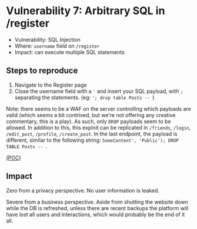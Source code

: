 # Vulnerability 7: Arbitrary SQL in /register

- Vulnerability: SQL Injection
- Where: `username` field on `/register`
- Impact: can execute multiple SQL statements

## Steps to reproduce

1. Navigate to the Register page
2. Close the username field with a `'` and insert your SQL payload, with `;` separating the statements. (eg: `'; drop table Posts -- `)


Note: there seems to be a WAF on the server controlling which payloads are valid (which seems a bit contrived, but we're not offering any creative commentary, this is a play). As such, only `DROP` payloads seem to be allowed.
In addition to this, this exploit can be replicated in `/friends`, `/login`, `/edit_post`, `/profile`, `/create_post`. In the last endpoint, the payload is different, similar to the following string: `SomeContent', 'Public'); DROP TABLE Posts -- `.

[(POC)](vuln7.py)

## Impact

Zero from a privacy perspective. No user information is leaked.

Severe from a business perspective. Aside from shutting the website down while the DB is refreshed, unless there are recent backups the platform will have lost all users and interactions, which would probably be the end of it all.

